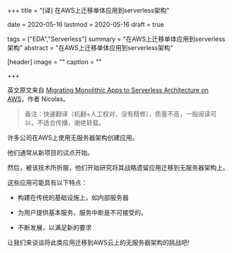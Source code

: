 +++
title = "[译] 在AWS上迁移单体应用到serverless架构"

date = 2020-05-16
lastmod = 2020-05-16
draft = true

tags = ["EDA","Serverless"]
summary = "在AWS上迁移单体应用到serverless架构"
abstract = "在AWS上迁移单体应用到serverless架构"

[header]
image = ""
caption = ""

+++

英文原文来自 [Migrating Monolithic Apps to Serverless Architecture on AWS](https://www.sicara.ai/blog/serverless-architecture-migration-aws)，作者 Nicolas。

> 备注：快速翻译（机翻+人工校对，没有精修），质量不高，一般阅读可以，不适合传播，谢绝转载。

许多公司在AWS上使用无服务器架构创建应用。

他们通常从新项目的试点开始。

然后，被该技术所折服，他们开始研究将其战略遗留应用迁移到无服务器架构上。

这些应用可能具有以下特点：

- 构建在传统的基础设施上，如内部服务器

- 为用户提供基本服务，服务中断是不可接受的。

- 不断发展，以满足新的要求

让我们来谈谈将此类应用迁移到AWS云上的无服务器架构的挑战吧!



